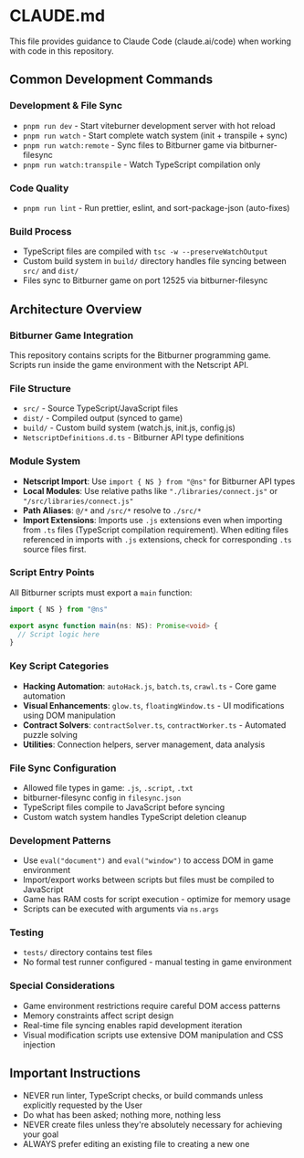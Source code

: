 # CLAUDE.md

This file provides guidance to Claude Code (claude.ai/code) when working with code in this repository.

## Common Development Commands

### Development & File Sync
- `pnpm run dev` - Start viteburner development server with hot reload
- `pnpm run watch` - Start complete watch system (init + transpile + sync)
- `pnpm run watch:remote` - Sync files to Bitburner game via bitburner-filesync
- `pnpm run watch:transpile` - Watch TypeScript compilation only

### Code Quality
- `pnpm run lint` - Run prettier, eslint, and sort-package-json (auto-fixes)

### Build Process
- TypeScript files are compiled with `tsc -w --preserveWatchOutput`
- Custom build system in `build/` directory handles file syncing between `src/` and `dist/`
- Files sync to Bitburner game on port 12525 via bitburner-filesync

## Architecture Overview

### Bitburner Game Integration
This repository contains scripts for the Bitburner programming game. Scripts run inside the game environment with the Netscript API.

### File Structure
- `src/` - Source TypeScript/JavaScript files
- `dist/` - Compiled output (synced to game)
- `build/` - Custom build system (watch.js, init.js, config.js)
- `NetscriptDefinitions.d.ts` - Bitburner API type definitions

### Module System
- **Netscript Import**: Use `import { NS } from "@ns"` for Bitburner API types
- **Local Modules**: Use relative paths like `"./libraries/connect.js"` or `"/src/libraries/connect.js"`
- **Path Aliases**: `@/*` and `/src/*` resolve to `./src/*`
- **Import Extensions**: Imports use `.js` extensions even when importing from `.ts` files (TypeScript compilation requirement). When editing files referenced in imports with `.js` extensions, check for corresponding `.ts` source files first.

### Script Entry Points
All Bitburner scripts must export a `main` function:
```typescript
import { NS } from "@ns"

export async function main(ns: NS): Promise<void> {
  // Script logic here
}
```

### Key Script Categories
- **Hacking Automation**: `autoHack.js`, `batch.ts`, `crawl.ts` - Core game automation
- **Visual Enhancements**: `glow.ts`, `floatingWindow.ts` - UI modifications using DOM manipulation
- **Contract Solvers**: `contractSolver.ts`, `contractWorker.ts` - Automated puzzle solving
- **Utilities**: Connection helpers, server management, data analysis

### File Sync Configuration
- Allowed file types in game: `.js`, `.script`, `.txt`
- bitburner-filesync config in `filesync.json`
- TypeScript files compile to JavaScript before syncing
- Custom watch system handles TypeScript deletion cleanup

### Development Patterns
- Use `eval("document")` and `eval("window")` to access DOM in game environment
- Import/export works between scripts but files must be compiled to JavaScript
- Game has RAM costs for script execution - optimize for memory usage
- Scripts can be executed with arguments via `ns.args`

### Testing
- `tests/` directory contains test files
- No formal test runner configured - manual testing in game environment

### Special Considerations
- Game environment restrictions require careful DOM access patterns
- Memory constraints affect script design
- Real-time file syncing enables rapid development iteration
- Visual modification scripts use extensive DOM manipulation and CSS injection

## Important Instructions
- NEVER run linter, TypeScript checks, or build commands unless explicitly requested by the User
- Do what has been asked; nothing more, nothing less
- NEVER create files unless they're absolutely necessary for achieving your goal
- ALWAYS prefer editing an existing file to creating a new one